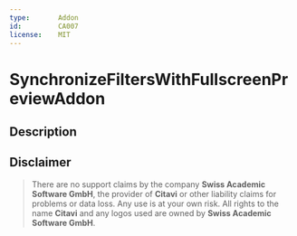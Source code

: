 ```yaml
---
type:       Addon
id:         CA007
license:    MIT
---
```


# SynchronizeFiltersWithFullscreenPreviewAddon

## Description

## Disclaimer

>There are no support claims by the company **Swiss Academic Software GmbH**, the provider of **Citavi** or other liability claims for problems or data loss. Any use is at your own risk. All rights to the name **Citavi** and any logos used are owned by **Swiss Academic Software GmbH**.
